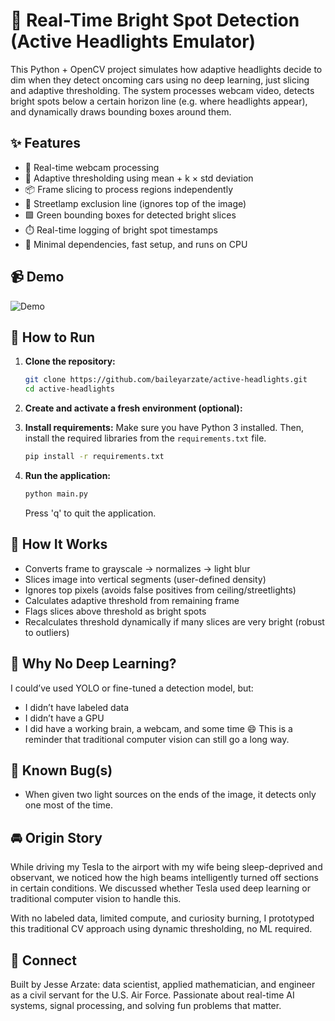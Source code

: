 # 🔦 Real-Time Bright Spot Detection (Active Headlights Emulator)

This Python + OpenCV project simulates how adaptive headlights decide to dim when they detect oncoming cars using no deep learning, just slicing and adaptive thresholding. The system processes webcam video, detects bright spots below a certain horizon line (e.g. where headlights appear), and dynamically draws bounding boxes around them.

## ✨ Features
- 📸 Real-time webcam processing
- 🧠 Adaptive thresholding using mean + k × std deviation
- 📦 Frame slicing to process regions independently
- 🚫 Streetlamp exclusion line (ignores top of the image)
- 🟩 Green bounding boxes for detected bright slices
- ⏱️ Real-time logging of bright spot timestamps
- 🧪 Minimal dependencies, fast setup, and runs on CPU

## 📹 Demo
![Demo](images/ActiveHeadlightsDemo_1.gif)

## 🧰 How to Run

1.  **Clone the repository:**
    ```bash
    git clone https://github.com/baileyarzate/active-headlights.git
    cd active-headlights
    ```
2.  **Create and activate a fresh environment (optional):**

3.  **Install requirements:**
    Make sure you have Python 3 installed. Then, install the required libraries from the `requirements.txt` file.
    ```bash
    pip install -r requirements.txt
    ```

4.  **Run the application:**
    ```bash
    python main.py
    ```
    Press 'q' to quit the application.

## 🧠 How It Works
- Converts frame to grayscale → normalizes → light blur
- Slices image into vertical segments (user-defined density)
- Ignores top pixels (avoids false positives from ceiling/streetlights)
- Calculates adaptive threshold from remaining frame
- Flags slices above threshold as bright spots
- Recalculates threshold dynamically if many slices are very bright (robust to outliers)

## 🤖 Why No Deep Learning?
I could’ve used YOLO or fine-tuned a detection model, but:
- I didn’t have labeled data
- I didn’t have a GPU
- I did have a working brain, a webcam, and some time 😄
This is a reminder that traditional computer vision can still go a long way.

## 🐛 Known Bug(s)
- When given two light sources on the ends of the image, it detects only one most of the time. 

## 🚘 Origin Story
While driving my Tesla to the airport with my wife being sleep-deprived and observant, we noticed how the high beams intelligently turned off sections in certain conditions. We discussed whether Tesla used deep learning or traditional computer vision to handle this.

With no labeled data, limited compute, and curiosity burning, I prototyped this traditional CV approach using dynamic thresholding, no ML required.

## 📣 Connect
Built by Jesse Arzate: data scientist, applied mathematician, and engineer as a civil servant for the U.S. Air Force. Passionate about real-time AI systems, signal processing, and solving fun problems that matter.
